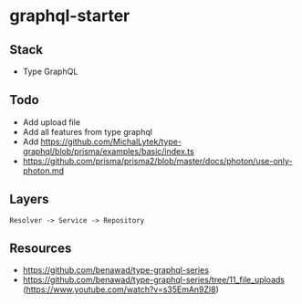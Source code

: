 # graphql-starter

## Stack

-   Type GraphQL

## Todo

-   Add upload file
-   Add all features from type graphql
-   Add https://github.com/MichalLytek/type-graphql/blob/prisma/examples/basic/index.ts
-   https://github.com/prisma/prisma2/blob/master/docs/photon/use-only-photon.md

## Layers

```
Resolver -> Service -> Repository
```

## Resources

-   https://github.com/benawad/type-graphql-series
-   https://github.com/benawad/type-graphql-series/tree/11_file_uploads (https://www.youtube.com/watch?v=s35EmAn9Zl8)
